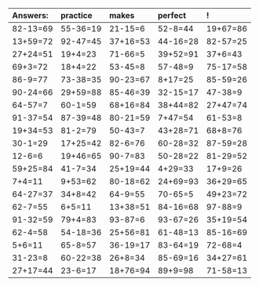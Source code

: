 | Answers: | practice | makes | perfect | ! |
| :--- | :--- | :--- | :--- | :--- |
| 82-13=69 | 55-36=19 | 21-15=6 | 52-8=44 | 19+67=86 | 
| 13+59=72 | 92-47=45 | 37+16=53 | 44-16=28 | 82-57=25 | 
| 27+24=51 | 19+4=23 | 71-66=5 | 39+52=91 | 37+6=43 | 
| 69+3=72 | 18+4=22 | 53-45=8 | 57-48=9 | 75-17=58 | 
| 86-9=77 | 73-38=35 | 90-23=67 | 8+17=25 | 85-59=26 | 
| 90-24=66 | 29+59=88 | 85-46=39 | 32-15=17 | 47-38=9 | 
| 64-57=7 | 60-1=59 | 68+16=84 | 38+44=82 | 27+47=74 | 
| 91-37=54 | 87-39=48 | 80-21=59 | 7+47=54 | 61-53=8 | 
| 19+34=53 | 81-2=79 | 50-43=7 | 43+28=71 | 68+8=76 | 
| 30-1=29 | 17+25=42 | 82-6=76 | 60-28=32 | 87-59=28 | 
| 12-6=6 | 19+46=65 | 90-7=83 | 50-28=22 | 81-29=52 | 
| 59+25=84 | 41-7=34 | 25+19=44 | 4+29=33 | 17+9=26 | 
| 7+4=11 | 9+53=62 | 80-18=62 | 24+69=93 | 36+29=65 | 
| 64-27=37 | 34+8=42 | 64-9=55 | 70-65=5 | 49+23=72 | 
| 62-7=55 | 6+5=11 | 13+38=51 | 84-16=68 | 97-88=9 | 
| 91-32=59 | 79+4=83 | 93-87=6 | 93-67=26 | 35+19=54 | 
| 62-4=58 | 54-18=36 | 25+56=81 | 61-48=13 | 85-16=69 | 
| 5+6=11 | 65-8=57 | 36-19=17 | 83-64=19 | 72-68=4 | 
| 31-23=8 | 60-22=38 | 26+8=34 | 85-69=16 | 34+27=61 | 
| 27+17=44 | 23-6=17 | 18+76=94 | 89+9=98 | 71-58=13 | 
